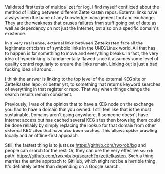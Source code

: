Validated first tests of multicall zet for log. I find myself conflicted
about the method of linking between different Zettelkasten repos.
External links have always been the bane of any knowledge management
tool and exchange. They are the weakness that causes failures from stuff
going out of date as well as dependency on not just the Internet, but
also on a specific domain's existence.

In a very real sense, external links between Zettelkasten face all the
legitimate criticisms of symbolic links in the UNIX/Linux world. All
that has to happen is for something to move and everything breaks. In
fact, the very idea of hyperlinking is fundamentally flawed since it
assumes some level of quality control regularly to ensure the links
remain. Linking out is just a bad fucking idea all around.

I think the answer is linking to the top level of the external KEG site
or Zettelkasten repo, or better yet, to something that returns keyword
searches of everything in that register or repo. That way when things
change the search results remain consistent.

Previously, I was of the opinion that to have a KEG node on the exchange
you had to have a domain that you owned. I still feel like that is the
most sustainable. Domains aren't going anywhere. If someone doesn't have
Internet access but has cached several KEG sites then browsing them
could be done reliably by simply replacing the lookup for that domain
from other external KEG sites that have also been cached. This allows
spider crawling locally and an offline-first approach.

Still, the fastest thing is to just use <https://github.com/rwxrob/log>
and people can search for the rest. Or, they can use the very effective
`search` path. <https://github.com/rwxrob/log/search?q=zettelkasten>.
Such a thing marries the entire approach to GitHub, which might not be a
horrible thing. It's definitely better than depending on a Google
search.
